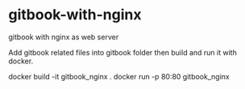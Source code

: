 # gitbook-with-nginx
gitbook with nginx as web server


Add gitbook related files into gitbook folder then build and run it with docker.

docker build -it gitbook_nginx .
docker run -p 80:80 gitbook_nginx
